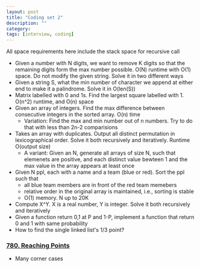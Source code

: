 ```yaml
---
layout: post
title: "Coding set 2" 
description: ""
category: 
tags: [interview, coding]
---
```


All space requirements here include the stack space for recursive call

* Given a number with N digits, we want to remove K digits so that the remaining digits form the max number possible.  O(N) runtime with O(1) space. Do not modify the given string. Solve it in two different ways
* Given a string S, what the min number of character we append at either end to make it a palindrome. Solve it in O(len(S))
* Matrix labelled with 0 and 1s. Find the largest square labelled with 1. O(n^2) runtime, and O(n) space
* Given an array of integers. Find the max difference between consecutive integers in the sorted array. O(n) time
  * Variation: Find the max and min number out of n numbers. Try to do that with less than 2n-2 comparisions
* Takes an array with duplicates. Output all distinct permutation in lexicographical order. Solve it both recursively and iteratively. Runtime O(output size)
  * A variant: Given an N, generate all arrays of size N, such that elemenets are positive, and each distinct value bewteen 1 and the max value in the array appears at least once
* Given N ppl, each with a name and a team (blue or red). Sort the ppl such that
  * all blue team members are in front of the red team memebers
  * relative order in the original array is maintained, i.e., sorting is stable
  * O(1) memory. N up to 20K
* Compute X^Y. X is a real number, Y is integer. Solve it both recursively and iteratively
* Given a function return 0,1 at P and 1-P, implement a function that return 0 and 1 with same probability
* How to find the single linked list's 1/3 point?

### [780. Reaching Points](https://leetcode.com/submissions/detail/341192878/)
* Many corner cases
